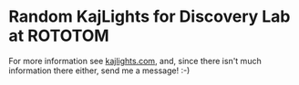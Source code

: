 # Random KajLights for Discovery Lab at ROTOTOM

For more information see [kajlights.com](https://www.kajlights.com), and, since there isn't much information there either, send me a message! :-)

